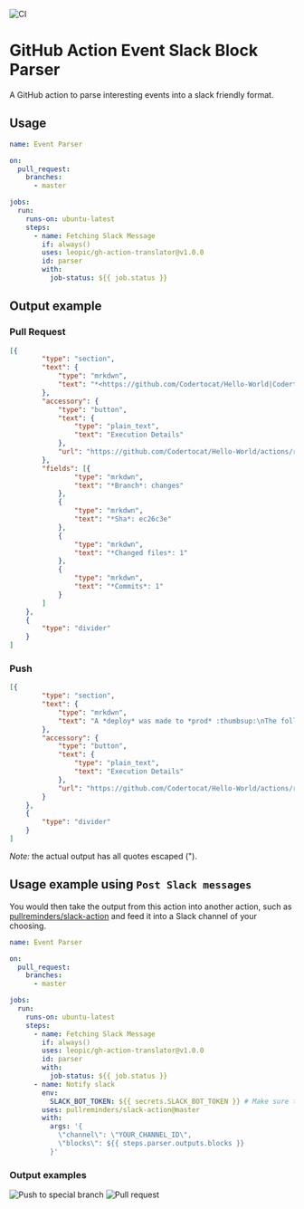 ![CI](https://github.com/leopic/gh-action-event-slack-parser/workflows/CI/badge.svg)

# GitHub Action Event Slack Block Parser
A GitHub action to parse interesting events into a slack friendly format.

## Usage
```yaml
name: Event Parser

on:
  pull_request:
    branches:
      - master

jobs:
  run:
    runs-on: ubuntu-latest
    steps:
      - name: Fetching Slack Message
        if: always()
        uses: leopic/gh-action-translator@v1.0.0
        id: parser
        with:
          job-status: ${{ job.status }}

```

## Output example

### Pull Request
```json
[{
		"type": "section",
		"text": {
			"type": "mrkdwn",
			"text": "*<https://github.com/Codertocat/Hello-World|Codertocat/Hello-World>*\n<https://github.com/Codertocat/Hello-World/pull/2|Update the README with new information. #2> :thumbsup:\n<https://github.com/Codertocat|Codertocat> submitted a pull request"
		},
		"accessory": {
			"type": "button",
			"text": {
				"type": "plain_text",
				"text": "Execution Details"
			},
			"url": "https://github.com/Codertocat/Hello-World/actions/runs/123"
		},
		"fields": [{
				"type": "mrkdwn",
				"text": "*Branch*: changes"
			},
			{
				"type": "mrkdwn",
				"text": "*Sha*: ec26c3e"
			},
			{
				"type": "mrkdwn",
				"text": "*Changed files*: 1"
			},
			{
				"type": "mrkdwn",
				"text": "*Commits*: 1"
			}
		]
	},
	{
		"type": "divider"
	}
]
```

### Push
```json
[{
		"type": "section",
		"text": {
			"type": "mrkdwn",
			"text": "A *deploy* was made to *prod* :thumbsup:\nThe following commits were pushed:\n- <https://api.github.com/repos/octocat/Hello-World/git/commits/6dcb09b5b57875f334f61aebed695e2e4193db5e|6dcb09b>: Fix all the bugs, Monalisa Octocat"
		},
		"accessory": {
			"type": "button",
			"text": {
				"type": "plain_text",
				"text": "Execution Details"
			},
			"url": "https://github.com/Codertocat/Hello-World/actions/runs/111"
		}
	},
	{
		"type": "divider"
	}
]
```

*Note:* the actual output has all quotes escaped (\").

## Usage example using `Post Slack messages`
You would then take the output from this action into another action, such as
[pullreminders/slack-action](https://github.com/marketplace/actions/post-slack-message) and
feed it into a Slack channel of your choosing. 

```yaml
name: Event Parser

on:
  pull_request:
    branches:
      - master

jobs:
  run:
    runs-on: ubuntu-latest
    steps:
      - name: Fetching Slack Message
        if: always()
        uses: leopic/gh-action-translator@v1.0.0
        id: parser
        with:
          job-status: ${{ job.status }}
      - name: Notify slack
        env:
          SLACK_BOT_TOKEN: ${{ secrets.SLACK_BOT_TOKEN }} # Make sure this is defined
        uses: pullreminders/slack-action@master
        with:
          args: '{
            \"channel\": \"YOUR_CHANNEL_ID\",
            \"blocks\": ${{ steps.parser.outputs.blocks }}
          }'
```

### Output examples
![Push to special branch](https://cldup.com/WVCqixwNqa.png)
![Pull request](https://cldup.com/_rHgXb_aus.png)

